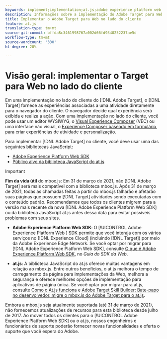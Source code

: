 ```yaml
---
keywords: implement;implementation;at.js;adobe experience platform web sdk;aep web sdk
description: Informações sobre a implementação do Adobe Target para Web do cliente usando o at.js.
title: Implementar o Adobe Target para Web no lado do cliente
feature: at.js
translation-type: tm+mt
source-git-commit: bffda8c3461998767a002d66fd9340252237ae5d
workflow-type: tm+mt
source-wordcount: '330'
ht-degree: 20%

---
```



# Visão geral: implementar o Target para Web no lado do cliente

Em uma implementação no lado do cliente do [!DNL Adobe Target], o [!DNL Target] fornece as experiências associadas a uma atividade diretamente para o navegador do cliente. O navegador decide qual experiência será exibida e realiza a ação. Com uma implementação no lado do cliente, você pode usar um editor WYSIWYG, o [Visual Experience Composer](/help/c-experiences/c-visual-experience-composer/visual-experience-composer.md) (VEC) ou uma interface não visual, o [Experience Composer baseado em formulário](/help/c-experiences/form-experience-composer.md), para criar experiências de atividade e personalização.

Para implementar [!DNL Adobe Target] no cliente, você deve usar uma das seguintes bibliotecas JavaScript:

* [Adobe Experience Platform Web SDK](/help/c-implementing-target/c-implementing-target-for-client-side-web/aep-web-sdk.md)
* [Público alvo da biblioteca JavaScript do at.js](/help/c-implementing-target/c-implementing-target-for-client-side-web/c-how-atjs-works/how-atjs-works.md)

>[!IMPORTANT]
>
>**Fim da vida útil** do mbox.js: Em 31 de março de 2021, não  [!DNL Adobe Target] será mais compatível com a biblioteca mbox.js. Após 31 de março de 2021, todas as chamadas feitas a partir do mbox.js falharão e afetarão suas páginas que possuem [!DNL Target] atividades sendo executadas com o conteúdo padrão. Recomendamos que todos os clientes migrem para a versão mais recente da nova [!DNL Adobe Experience Platform Web SDK] ou da biblioteca JavaScript at.js antes dessa data para evitar possíveis problemas com seus sites.
>
>* **Adobe Experience Platform Web SDK**: O  [!UICONTROL Adobe Experience Platform Web ] SDK permite que você interaja com os vários serviços no  [!DNL Experience Cloud] (incluindo  [!DNL Target]) por meio da Adobe Experience Edge Network. Se você optar por migrar para [!DNL Adobe Experience Platform Web SDK], consulte [O que é Adobe Experience Platform Web SDK](/help/c-implementing-target/c-implementing-target-for-client-side-web/aep-web-sdk.md), no *Guia do SDK da Web*.
   >
   >
* **at.js**: A biblioteca JavaScript do at.js oferece muitas vantagens em relação ao mbox.js. Entre outros benefícios, o at.js melhora o tempo de carregamento da página para implementações da Web, melhora a segurança e oferece melhores opções de implementação para aplicativos de página única. Se você optar por migrar para at.js, consulte [Como o At.js funciona](/help/c-implementing-target/c-implementing-target-for-client-side-web/c-how-atjs-works/how-atjs-works.md) e [Adobe Target Skill Builder: Bate-papo no desenvolvedor, migre o mbox.js do Adobe Target para o at.js](https://seminars.adobeconnect.com/ptdo6mfo6qn6/?proto=true).
>
>
Embora a mbox.js seja atualmente suportada (até 31 de março de 2021), não fornecemos atualizações de recursos para esta biblioteca desde julho de 2017. Ao mover todos os clientes para o [!UICONTROL Adobe Experience Platform Web SDK] ou o at.js, nossos engenheiros e funcionários de suporte poderão fornecer novas funcionalidades e oferta o suporte que você espera do Adobe.
